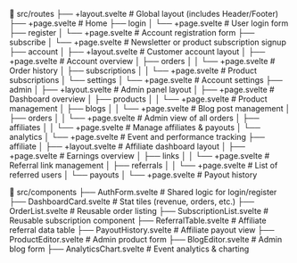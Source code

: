 📁 src/routes
├── +layout.svelte # Global layout (includes Header/Footer)
├── +page.svelte # Home
├── login
│ └── +page.svelte # User login form
├── register
│ └── +page.svelte # Account registration form
├── subscribe
│ └── +page.svelte # Newsletter or product subscription signup
├── account
│ ├── +layout.svelte # Customer account layout
│ ├── +page.svelte # Account overview
│ ├── orders
│ │ └── +page.svelte # Order history
│ ├── subscriptions
│ │ └── +page.svelte # Product subscriptions
│ └── settings
│ └── +page.svelte # Account settings
├── admin
│ ├── +layout.svelte # Admin panel layout
│ ├── +page.svelte # Dashboard overview
│ ├── products
│ │ └── +page.svelte # Product management
│ ├── blogs
│ │ └── +page.svelte # Blog post management
│ ├── orders
│ │ └── +page.svelte # Admin view of all orders
│ ├── affiliates
│ │ └── +page.svelte # Manage affiliates & payouts
│ └── analytics
│ └── +page.svelte # Event and performance tracking
├── affiliate
│ ├── +layout.svelte # Affiliate dashboard layout
│ ├── +page.svelte # Earnings overview
│ ├── links
│ │ └── +page.svelte # Referral link management
│ ├── referrals
│ │ └── +page.svelte # List of referred users
│ └── payouts
│ └── +page.svelte # Payout history

📁 src/components
├── AuthForm.svelte # Shared logic for login/register
├── DashboardCard.svelte # Stat tiles (revenue, orders, etc.)
├── OrderList.svelte # Reusable order listing
├── SubscriptionList.svelte # Reusable subscription component
├── ReferralTable.svelte # Affiliate referral data table
├── PayoutHistory.svelte # Affiliate payout view
├── ProductEditor.svelte # Admin product form
├── BlogEditor.svelte # Admin blog form
├── AnalyticsChart.svelte # Event analytics & charting
